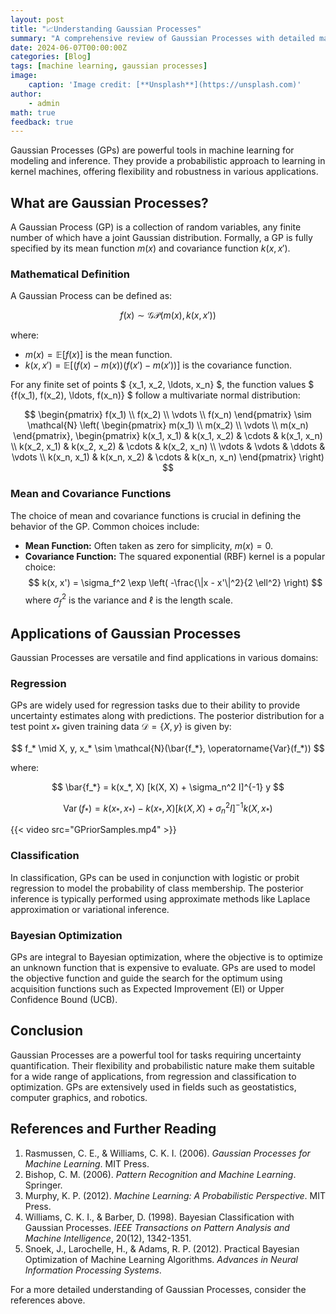 ```yaml
---
layout: post
title: "📈Understanding Gaussian Processes"
summary: "A comprehensive review of Gaussian Processes with detailed mathematical insights."
date: 2024-06-07T00:00:00Z
categories: [Blog]
tags: [machine learning, gaussian processes]
image:
    caption: 'Image credit: [**Unsplash**](https://unsplash.com)'
author:
    - admin
math: true
feedback: true
---
```


Gaussian Processes (GPs) are powerful tools in machine learning for modeling and inference. They provide a probabilistic approach to learning in kernel machines, offering flexibility and robustness in various applications.

## What are Gaussian Processes?

A Gaussian Process (GP) is a collection of random variables, any finite number of which have a joint Gaussian distribution. Formally, a GP is fully specified by its mean function $m(x)$ and covariance function $k(x, x')$.

### Mathematical Definition

A Gaussian Process can be defined as:

$$
f(x) \sim \mathcal{GP}(m(x), k(x, x'))
$$

where:

- $m(x) = \mathbb{E}[f(x)]$ is the mean function.
- $k(x, x') = \mathbb{E}[(f(x) - m(x))(f(x') - m(x'))]$ is the covariance function.

For any finite set of points $ \{x_1, x_2, \ldots, x_n\} $, the function values $ \{f(x_1), f(x_2), \ldots, f(x_n)\} $ follow a multivariate normal distribution:

$$
\begin{pmatrix}
f(x_1) \\
f(x_2) \\
\vdots \\
f(x_n)
\end{pmatrix}
\sim \mathcal{N} \left(
\begin{pmatrix}
m(x_1) \\
m(x_2) \\
\vdots \\
m(x_n)
\end{pmatrix},
\begin{pmatrix}
k(x_1, x_1) & k(x_1, x_2) & \cdots & k(x_1, x_n) \\
k(x_2, x_1) & k(x_2, x_2) & \cdots & k(x_2, x_n) \\
\vdots & \vdots & \ddots & \vdots \\
k(x_n, x_1) & k(x_n, x_2) & \cdots & k(x_n, x_n)
\end{pmatrix}
\right)
$$

### Mean and Covariance Functions

The choice of mean and covariance functions is crucial in defining the behavior of the GP. Common choices include:

- **Mean Function:** Often taken as zero for simplicity, $m(x) = 0$.
- **Covariance Function:** The squared exponential (RBF) kernel is a popular choice:
  $$
  k(x, x') = \sigma_f^2 \exp \left( -\frac{\|x - x'\|^2}{2 \ell^2} \right)
  $$
  where $\sigma_f^2$ is the variance and $\ell$ is the length scale.

## Applications of Gaussian Processes

Gaussian Processes are versatile and find applications in various domains:

### Regression

GPs are widely used for regression tasks due to their ability to provide uncertainty estimates along with predictions. The posterior distribution for a test point $x_*$ given training data $\mathcal{D} = \{X, y\}$ is given by:

$$
f_* \mid X, y, x_* \sim \mathcal{N}(\bar{f_*}, \operatorname{Var}(f_*))
$$

where:

$$
\bar{f_*} = k(x_*, X) [k(X, X) + \sigma_n^2 I]^{-1} y
$$

$$
\operatorname{Var}(f_*) = k(x_*, x_*) - k(x_*, X) [k(X, X) + \sigma_n^2 I]^{-1} k(X, x_*)
$$

{{< video src="GPriorSamples.mp4" >}}

### Classification

In classification, GPs can be used in conjunction with logistic or probit regression to model the probability of class membership. The posterior inference is typically performed using approximate methods like Laplace approximation or variational inference.

### Bayesian Optimization

GPs are integral to Bayesian optimization, where the objective is to optimize an unknown function that is expensive to evaluate. GPs are used to model the objective function and guide the search for the optimum using acquisition functions such as Expected Improvement (EI) or Upper Confidence Bound (UCB).

## Conclusion

Gaussian Processes are a powerful tool for tasks requiring uncertainty quantification. Their flexibility and probabilistic nature make them suitable for a wide range of applications, from regression and classification to optimization. GPs are extensively used in fields such as geostatistics, computer graphics, and robotics.

## References and Further Reading

1. Rasmussen, C. E., & Williams, C. K. I. (2006). *Gaussian Processes for Machine Learning*. MIT Press.
2. Bishop, C. M. (2006). *Pattern Recognition and Machine Learning*. Springer.
3. Murphy, K. P. (2012). *Machine Learning: A Probabilistic Perspective*. MIT Press.
4. Williams, C. K. I., & Barber, D. (1998). Bayesian Classification with Gaussian Processes. *IEEE Transactions on Pattern Analysis and Machine Intelligence*, 20(12), 1342-1351.
5. Snoek, J., Larochelle, H., & Adams, R. P. (2012). Practical Bayesian Optimization of Machine Learning Algorithms. *Advances in Neural Information Processing Systems*.

For a more detailed understanding of Gaussian Processes, consider the references above.
